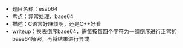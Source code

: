 - 题目名称：esab64
- 考点：异常处理，base64
- 描述：C语言好麻烦啊，还是C++好看
- writeup：换表倒序base64，需每按每四个字符为一组倒序进行正常的base64解密，再将结果进行异或
